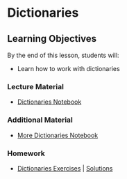 # Dictionaries

## Learning Objectives
By the end of this lesson, students will:
- Learn how to work with dictionaries

### Lecture Material
- [Dictionaries Notebook](dictionaries.ipynb)  

### Additional Material
- [More Dictionaries Notebook](additional_material/more_dictionaries.ipynb)  

### Homework
- [Dictionaries Exercises](homework/dictionaries_exercises.ipynb) | [Solutions](homework/dictionaries_exercises%20(solutions).ipynb)  
